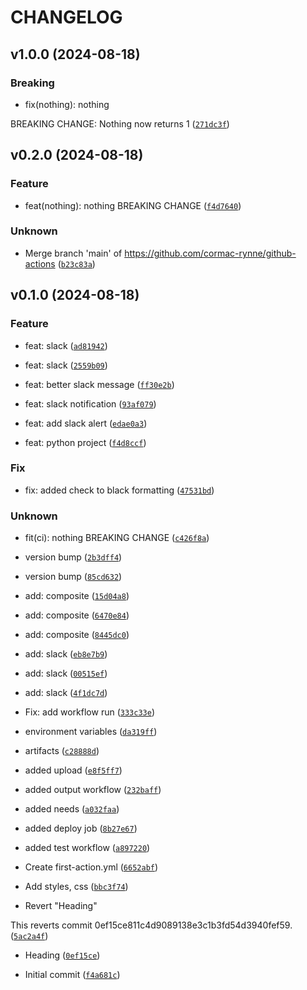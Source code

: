 # CHANGELOG

## v1.0.0 (2024-08-18)

### Breaking

* fix(nothing): nothing

BREAKING CHANGE: Nothing now returns 1 ([`271dc3f`](https://github.com/cormac-rynne/github-actions/commit/271dc3f28f94d323a51741673ad06310f3cb7392))

## v0.2.0 (2024-08-18)

### Feature

* feat(nothing): nothing
BREAKING CHANGE ([`f4d7640`](https://github.com/cormac-rynne/github-actions/commit/f4d764037056d90a7ec90b654fd695d57069a9f0))

### Unknown

* Merge branch &#39;main&#39; of https://github.com/cormac-rynne/github-actions ([`b23c83a`](https://github.com/cormac-rynne/github-actions/commit/b23c83a5b91394a3d43d4dd22dcdd31c97ce652e))

## v0.1.0 (2024-08-18)

### Feature

* feat: slack ([`ad81942`](https://github.com/cormac-rynne/github-actions/commit/ad81942cd295e13e0fa80cbc36b562784dcb2f81))

* feat: slack ([`2559b09`](https://github.com/cormac-rynne/github-actions/commit/2559b0904422bcb0ba4cd1756e7dbe0d95953d63))

* feat: better slack message ([`ff30e2b`](https://github.com/cormac-rynne/github-actions/commit/ff30e2b1e4e9d04eec2a5799e03948e0c8048ef6))

* feat: slack notification ([`93af079`](https://github.com/cormac-rynne/github-actions/commit/93af0798773bb9c62d06df282a40dd7d5c32b477))

* feat: add slack alert ([`edae0a3`](https://github.com/cormac-rynne/github-actions/commit/edae0a3cb8f08f5b853c87c5f0bf6d179f87090f))

* feat: python project ([`f4d8ccf`](https://github.com/cormac-rynne/github-actions/commit/f4d8ccf04d2a716efbad4d710f22b47b37c1c025))

### Fix

* fix: added check to black formatting ([`47531bd`](https://github.com/cormac-rynne/github-actions/commit/47531bd20878e33b22e1c3aebb73c0505eeb1aac))

### Unknown

* fit(ci): nothing
BREAKING CHANGE ([`c426f8a`](https://github.com/cormac-rynne/github-actions/commit/c426f8ab2dc2e4a971f6f281d8910bd32322d791))

* version bump ([`2b3dff4`](https://github.com/cormac-rynne/github-actions/commit/2b3dff451bd035a4eb7d2633e516193e6e2140a3))

* version bump ([`85cd632`](https://github.com/cormac-rynne/github-actions/commit/85cd632dcd018a6ad009a2cae71799abb9d966b0))

* add: composite ([`15d04a8`](https://github.com/cormac-rynne/github-actions/commit/15d04a8842149c29d2e78fdcc22f3ecb2aae0747))

* add: composite ([`6470e84`](https://github.com/cormac-rynne/github-actions/commit/6470e844a86f9d0c4b6efc459c16a4365598ce69))

* add: composite ([`8445dc0`](https://github.com/cormac-rynne/github-actions/commit/8445dc0939a502347907d15caf7c3d78ee676fe2))

* add: slack ([`eb8e7b9`](https://github.com/cormac-rynne/github-actions/commit/eb8e7b90c6c204ce170eb76de0320c863fb667cc))

* add: slack ([`00515ef`](https://github.com/cormac-rynne/github-actions/commit/00515efd9d68bf7fd94a20c856430623e5ab8f3d))

* add: slack ([`4f1dc7d`](https://github.com/cormac-rynne/github-actions/commit/4f1dc7d8178b3bff452e6cec1ea51b6738d1a95c))

* Fix: add workflow run ([`333c33e`](https://github.com/cormac-rynne/github-actions/commit/333c33e6aac12a868146b2960caa0b669ebc9070))

* environment variables ([`da319ff`](https://github.com/cormac-rynne/github-actions/commit/da319ff693360b42cbe3d6944e70fdc9854cc690))

* artifacts ([`c28888d`](https://github.com/cormac-rynne/github-actions/commit/c28888da08a490195d5a2642139e73086d815a18))

* added upload ([`e8f5ff7`](https://github.com/cormac-rynne/github-actions/commit/e8f5ff73af6e1a16899e249efc28d4cdd6890a19))

* added output workflow ([`232baff`](https://github.com/cormac-rynne/github-actions/commit/232baffae3eebcdf9438e08f7385d5543fc0a064))

* added needs ([`a032faa`](https://github.com/cormac-rynne/github-actions/commit/a032faa7b5b687bb68b3a43a4532f0e882173511))

* added deploy job ([`8b27e67`](https://github.com/cormac-rynne/github-actions/commit/8b27e6794bbed5ecc1eb3ba8834796549c9e95c3))

* added test workflow ([`a897220`](https://github.com/cormac-rynne/github-actions/commit/a897220597455bda7d8d367caf3ccac625e3c68f))

* Create first-action.yml ([`6652abf`](https://github.com/cormac-rynne/github-actions/commit/6652abf66f8dfd3c587e3cbf17898d435acac063))

* Add styles, css ([`bbc3f74`](https://github.com/cormac-rynne/github-actions/commit/bbc3f747329b6d74a0ac2b06796e5b8b5ea0280c))

* Revert &#34;Heading&#34;

This reverts commit 0ef15ce811c4d9089138e3c1b3fd54d3940fef59. ([`5ac2a4f`](https://github.com/cormac-rynne/github-actions/commit/5ac2a4f297f1b05133631c5bf5c34f1dadb99697))

* Heading ([`0ef15ce`](https://github.com/cormac-rynne/github-actions/commit/0ef15ce811c4d9089138e3c1b3fd54d3940fef59))

* Initial commit ([`f4a681c`](https://github.com/cormac-rynne/github-actions/commit/f4a681c3f2946730abc7fab02a14f7d8ae9e0f78))
